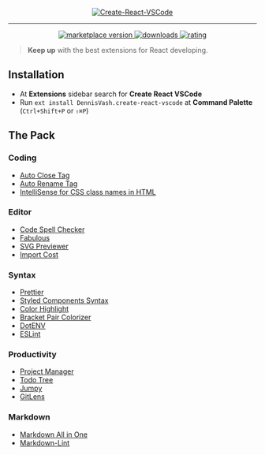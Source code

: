 <p align="center">
  <a href="https://marketplace.visualstudio.com/items?itemName=DennisVash.create-react-vscode">
    <img alt="Create-React-VSCode" src="https://i.imgur.com/l23Mjzk.png">
  </a>
</p>

---

<p align="center">
  <!-- marketplace version -->
  <a href="https://marketplace.visualstudio.com/items?itemName=DennisVash.DennisVash.create-react-vscode">
    <img alt="marketplace version" src="https://img.shields.io/vscode-marketplace/v/DennisVash.create-react-vscode.svg?maxAge=3600&style=for-the-badge&labelColor=1C1E26&color=F699D9">
  </a>
  <!-- downloads -->
  <a href="https://marketplace.visualstudio.com/items?itemName=DennisVash.create-react-vscode">
    <img alt="downloads" src="https://img.shields.io/visual-studio-marketplace/d/DennisVash.create-react-vscode.svg?maxAge=3600&style=for-the-badge&labelColor=1C1E26&color=A8F79A">
  </a>
  <!-- rating -->
  <a href="https://marketplace.visualstudio.com/items?itemName=DennisVash.create-react-vscode">
    <img alt="rating" src="https://img.shields.io/visual-studio-marketplace/stars/DennisVash.create-react-vscode.svg?maxAge=86400&style=for-the-badge&labelColor=1C1E26&color=AEE9F5">
  </a>
</p>

> **Keep up** with the best extensions for React developing.

## Installation

- At **Extensions** sidebar search for **Create React VSCode**
- Run `ext install DennisVash.create-react-vscode` at **Command Palette** (`Ctrl+Shift+P` or `⇧⌘P`)

## The Pack

### Coding

- [Auto Close Tag](https://marketplace.visualstudio.com/items?itemName=formulahendry.auto-close-tag)
- [Auto Rename Tag](https://marketplace.visualstudio.com/items?itemName=formulahendry.auto-rename-tag)
- [IntelliSense for CSS class names in HTML](https://marketplace.visualstudio.com/items?itemName=Zignd.html-css-class-completion)

### Editor

- [Code Spell Checker](https://marketplace.visualstudio.com/items?itemName=streetsidesoftware.code-spell-checker)
- [Fabulous](https://marketplace.visualstudio.com/items?itemName=Raathigeshan.fabulous)
- [SVG Previewer](https://marketplace.visualstudio.com/items?itemName=vitaliymaz.vscode-svg-previewer)
- [Import Cost](https://marketplace.visualstudio.com/items?itemName=wix.vscode-import-cost)

### Syntax

- [Prettier](https://marketplace.visualstudio.com/items?itemName=esbenp.prettier-vscode)
- [Styled Components Syntax](https://marketplace.visualstudio.com/items?itemName=jpoissonnier.vscode-styled-components)
- [Color Highlight](https://marketplace.visualstudio.com/items?itemName=naumovs.color-highlight)
- [Bracket Pair Colorizer](https://marketplace.visualstudio.com/items?itemName=CoenraadS.bracket-pair-colorizer)
- [DotENV](https://marketplace.visualstudio.com/items?itemName=mikestead.dotenv)
- [ESLint](https://marketplace.visualstudio.com/items?itemName=dbaeumer.vscode-eslint)

### Productivity

- [Project Manager](https://marketplace.visualstudio.com/items?itemName=alefragnani.project-manager)
- [Todo Tree](https://marketplace.visualstudio.com/items?itemName=Gruntfuggly.todo-tree)
- [Jumpy](https://marketplace.visualstudio.com/items?itemName=wmaurer.vscode-jumpy)
- [GitLens](https://marketplace.visualstudio.com/items?itemName=eamodio.gitlens)

### Markdown

- [Markdown All in One](https://marketplace.visualstudio.com/items?itemName=yzhang.markdown-all-in-one)
- [Markdown-Lint](https://marketplace.visualstudio.com/items?itemName=DavidAnson.vscode-markdownlint)
